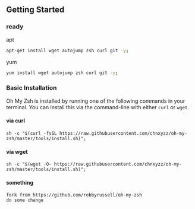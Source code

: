 ## Getting Started

### ready
apt
```bash
apt-get install wget autojump zsh curl git -y;
```

yum
```bash
yum install wget autojump zsh curl git -y;
```

### Basic Installation

Oh My Zsh is installed by running one of the following commands in your terminal. You can install this via the command-line with either `curl` or `wget`.

#### via curl

```shell
sh -c "$(curl -fsSL https://raw.githubusercontent.com/chnxyzz/oh-my-zsh/master/tools/install.sh)";
```

#### via wget

```shell
sh -c "$(wget -O- https://raw.githubusercontent.com/chnxyzz/oh-my-zsh/master/tools/install.sh)";
```

#### something
```shell
fork from https://github.com/robbyrussell/oh-my-zsh
do some change
```
